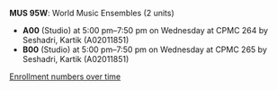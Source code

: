 **MUS 95W**: World Music Ensembles (2 units)

- **A00** (Studio) at 5:00 pm–7:50 pm on Wednesday at CPMC 264 by Seshadri, Kartik (A02011851)
- **B00** (Studio) at 5:00 pm–7:50 pm on Wednesday at CPMC 265 by Seshadri, Kartik (A02011851)

[Enrollment numbers over time](./MUS95W.tsv)
